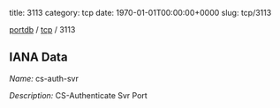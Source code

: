 title: 3113
category: tcp
date: 1970-01-01T00:00:00+0000
slug: tcp/3113

[portdb](/) / [tcp](/category/tcp.html) / 3113


## IANA Data

_Name:_ cs-auth-svr

_Description:_ CS-Authenticate Svr Port

